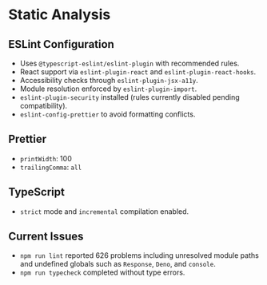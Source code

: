 # Static Analysis

## ESLint Configuration

- Uses `@typescript-eslint/eslint-plugin` with recommended rules.
- React support via `eslint-plugin-react` and `eslint-plugin-react-hooks`.
- Accessibility checks through `eslint-plugin-jsx-a11y`.
- Module resolution enforced by `eslint-plugin-import`.
- `eslint-plugin-security` installed (rules currently disabled pending compatibility).
- `eslint-config-prettier` to avoid formatting conflicts.

## Prettier

- `printWidth`: 100
- `trailingComma`: `all`

## TypeScript

- `strict` mode and `incremental` compilation enabled.

## Current Issues

- `npm run lint` reported 626 problems including unresolved module paths and undefined globals such as `Response`, `Deno`, and `console`.
- `npm run typecheck` completed without type errors.
